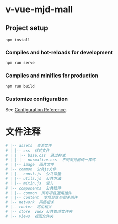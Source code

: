 # v-vue-mjd-mall

## Project setup

```
npm install
```

### Compiles and hot-reloads for development

```
npm run serve
```

### Compiles and minifies for production

```
npm run build
```

### Customize configuration

See [Configuration Reference](https://cli.vuejs.org/config/).

# 文件注释

```python
# |-- assets  资源文件
# | |-- css  样式文件
# | | |-- base.css  通过样式
# | | |-- normalize.css  不同浏览器统一样式
# | |-- image  图片文件
# |-- common  公共js文件
# | |-- const.js  公共常量
# | |-- utils.js  公共方法
# | |-- mixin.js  混入
# |-- components  公共插件
# | |-- common  所有项目通用组件
# | |-- content  本项目业务相关组件
# |-- network  网络相关
# |-- router  路由相关
# |-- store  vuex 公共管理文件夹
# |-- views  视图文件夹
```
